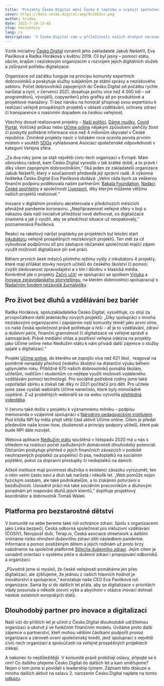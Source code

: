 ```yaml
---
title: 'Projekty Česko.Digital mění Česko k lepšímu a zvyšují společenský dopad neziskových aktivit už druhým rokem'
cover: https://data.cesko.digital/img/9c1453cc.png
author: hrudka
date: 2021-7-19-13-02
slug: narozeniny
lang: cs
description: 'V Česko.Digital vám u příležitosti našich druhých narozenin představujeme dokončené, aktuální, ale i budoucí projekty a bilancujeme dosavadní úspěchy v oblasti digitalizace. Projekty jako Učíme online, Covid Portál, Nedlužím státu a další vyšly vstříc potřebám čtyř milionů obyvatel. V mediální diskusi o potřebě digitalizace státu zní hlas Česko.Digital stále častěji a rovněž řady expertních dobrovolníků se neustále rozšiřují. Co všechno jsme za dva roky své existence dokázali?'
---
```


Vznik iniciativy [Česko.Digital](https://cesko.digital/) oznámili jeho zakladatelé Jakub Nešetřil, Eva Pavlíková a Radka Horáková v květnu 2019. Cíl byl jasný – pomoci státu, obcím, krajům i neziskovým organizacím s rozvojem jejich digitálních služeb a zdůraznit potřebu digitalizace.

Organizace od začátku funguje na principu komunity expertních dobrovolníků a poskytuje služby subjektům ze státní správy a neziskového sektoru. Počet dobrovolníků zapojených do Česko.Digital od počátku rychle narůstal a nyní, v červenci 2021, dosahuje počtu více než 4 000 lidí –⁠ od programátorů, vývojářů, copywriterů přes grafiky až po produktové a projektové manažery. Ti bez nároku na honorář přispívají svou expertízou k realizaci veřejně prospěšných projektů v oblasti vzdělávání, ochrany zdraví či transparence s masivním dopadem na českou veřejnost.

Všechny dosud realizované projekty – ⁠[Naši politici](https://cesko.digital/projekty/nasi-politici), [Dáme roušky](https://cesko.digital/projekty/dame-rousky), [Covid Portál](https://covid.gov.cz/), Voličský průkaz nebo [Učíme online](https://cesko.digital/projekty/ucime-online) nějakým způsobem ulehčily život či poskytly potřebné informace více než 4 milionům obyvatel v České republice. Zmíněné projekty navíc v loňském roce ocenila porota prvním místem v soutěži [SDGs](https://www.spolecenskaodpovednost.cz/sdgs-archiv/2020_files/brozura2020.pdf#page=33) vyhlašované Asociací společenské odpovědnosti v kategorii Veřejná sféra.

„Za dva roky jsme se stali největší civic-tech organizací v Evropě. Mám obrovskou radost, kam Česko.Digital vyrostlo v tak krátké době, a to právě i díky všem zapojeným dobrovolníkům,“ říká jeden ze zakladatelů organizace Jakub Nešetřil, který v současnosti předsedá její správní radě. A výkonná ředitelka Česko.Digital Eva Pavlíková dodává: „Velmi ráda bych za veškerou finanční podporu poděkovala našim partnerům: [Bakala Foundation](https://www.bakalafoundation.org/), [Nadaci České spořitelny](https://www.nadacecs.cz/) a společnosti [Livesport](https://www.livesport.cz/), díky kterým můžeme většinu našich projektů realizovat.“

Inovace v digitálním prostoru akcelerovala v předchozích měsících převážně pandemie koronaviru. „Nepřipravenost veřejné sféry v boji s nákazou dala naší iniciativě příležitost nově definovat, co digitalizace znamená a jak ji využít, aby se předchozí situace už neopakovaly,“ poznamenává Pavlíková.

Reakcí na raketový nárůst poptávky po projektech byl letošní start [inkubátoru](https://cesko-digital.atlassian.net/wiki/spaces/CD/pages/87463937/Inkubace+projekt+v+esko.Digital?pageId=87463937) veřejně prospěšných neziskových projektů. Ten měl za cíl vybudovat podpůrnou síť pro zástupce občanské společnosti mající zájem využít možnosti digitalizace při své práci.

Během prvních šesti měsíců pilotního režimu vyšly z inkubátoru 4 projekty, které mají přilákat stovky nových učitelů do českého školství či pomoci zvýšit sledovanost zpravodajství a s tím i důvěru v klasická média. Konkrétně jde o projekty [Začni učit!](https://cesko.digital/projekty/zacni-ucit) ve spolupráci se spolkem [Výluka](https://vyluka.org/) a [Inovace zpravodajského storytellingu](https://cesko.digital/projekty/inovace-zpravodajstvi), na kterém dobrovolníci spolupracují s [Nadačním fondem nezávislé žurnalistiky](https://www.nfnz.cz/).

## Pro život bez dluhů a vzdělávání bez bariér

Radka Horáková, spoluzakladatelka Česko.Digital, vysvětluje, co stojí za prvopočátkem další jedenáctky nových projektů: „Díky spolupráci s mnoha neziskovými organizacemi i zapojením naší komunity téměř jako první víme, co naše česká společnost právě potřebuje a řeší – ať je to vzdělávání, zdraví a duševní péče, finanční gramotnost či digitalizace ve veřejné správě a samosprávě. Právě mediální ohlas a pozitivní veřejná odezva na projekty jako Učíme online nebo Nedlužím státu k nám přivádí další zájemce o služby spjaté s digitalizací.“

Projekt [Učíme online](https://cesko.digital/projekty/ucime-online), do kterého se zapojilo více než 621 škol,  reagoval na poměrně nenadálý přechod českého školství na distanční výuku během uplynulého roku. Přibližně 670 našich dobrovolníků pomáhá školám, učitelům, rodičům i studentům co nejlépe využít možnosti vzdáleného vzdělávání pomocí technologií. Pro sociálně potřebné rodiny jsme také uspořádali sbírku a získali tak díky ní 2021 počítačů pro děti. Pro učitele jsme zase vysílali webináře Učíme nanečisto, které byly mimořádně úspěšné. Z už proběhlých webinářů se na webu vytvořila [přehledná videotéka](https://www.ucimeonline.cz/aktivity/ucime-nanecisto/videoteka/).

V červnu také došlo v projektu k významnému milníku – podpisu memoranda o vzájemné spolupráci s [Národním pedagogickým institutem](https://www.npi.cz/). Pod křídla NPI by měla přejít větší část aktivit Učíme online. Cílem je předat především naše know-how, zkušenosti a principy podpory učitelů, které pak bude NPI dále rozvíjet.

Webová aplikace [Nedlužím státu](https://cesko.digital/projekty/nedluzim-statu) spuštěná v listopadu 2020 má u nás s ohledem na rostoucí počet zadlužených domácností dlouhodobý potenciál. Občanům poskytuje přehled o jejich finančních závazcích v podobě neuhrazených poplatků za popelnici či psa, nedoplatků na sociálním pojištění, pokut za dopravní přestupky či nedoplatků na daních.

Ačkoli instituce mají povinnost dlužníka o existenci závazku vyrozumět, ten o něm velmi často neví a dluh tak narůstá i několik let. „Web pomůže nejen fyzickým osobám, ale také podnikatelům, a to získáním potvrzení o bezdlužnosti. Usnadnit práci má také sociálním pracovníkům a dluhovým poradnám při mapování dluhů jejich klientů,“ doplňuje projektový koordinátor a dobrovolník Tomáš Walek.

## Platforma pro bezstarostné dětství

V komunitě na sebe bereme také roli ochránce zdraví. Spolu s organizacemi jako Linka bezpečí, Česká odborná společnost pro inkluzivní vzdělávání (ČOSIV), Nevypusť duši, Terap.io, Česká asociace streetwork a dalšími vnímáme riziko ohrožení duševního zdraví dětí následkem pandemie. Informace a pomoc postiženým dětem a jejich rodinám už proto brzy nabídneme na společné platformě [Střecha duševního zdraví](https://cesko.digital/projekty/strecha-dusevniho-zdravi). Jejím cílem je usnadnit orientaci v systému péče o duševní zdraví i propojování odborníků a organizací.

„Původně jsme si mysleli, že české veřejnosti pomáháme jen přes digitalizaci, ale zjišťujeme, že jednou z našich hlavních hodnot je inovátorství a spolupráce,“ konstatuje naše CEO Eva Pavlíková roli organizace. Sama by si do dalších let přála, aby se digitalizace v prioritách vlády posunula o několik úrovní výše a abychom v otázce inovací dohnali náskok ostatních evropských států.

## Dlouhodobý partner pro inovace a digitalizaci

Naší vizí do příštích let je učinit z Česko.Digital dlouhodobě udržitelnou organizaci a ukotvit ji ve funkčním finančním modelu. Uvítáme proto další zájemce o partnerství, kteří mohou většími částkami podpořit provoz organizace a zároveň ocení společenský kredit, jenž spoluprací s největší civic-tech organizací a spoluúčastí na veřejně prospěšných projektech získají.

A nakonec to nejdůležitější. V komunitě právě probíhají oslavy, připojte se k nim! Co dalšího přejeme Česko.Digital do dalších let a kam směřujeme? Nejen o tom jsme si povídali s leadership týmem. Záznam této diskuze a mnoho dalších aktivit na oslavu 2. narozenin Česko.Digital najdete na tomto [odkazu](https://cesko.digital/events/narozeniny).